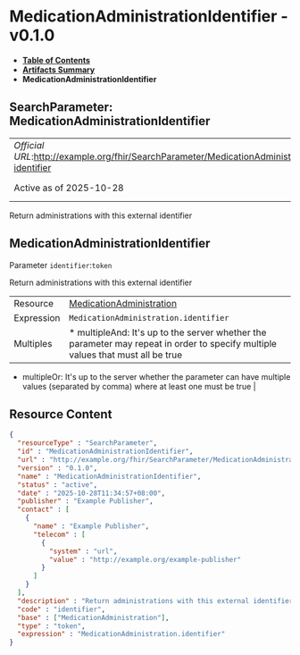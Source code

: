 # MedicationAdministrationIdentifier - v0.1.0

* [**Table of Contents**](toc.md)
* [**Artifacts Summary**](artifacts.md)
* **MedicationAdministrationIdentifier**

## SearchParameter: MedicationAdministrationIdentifier 

| | |
| :--- | :--- |
| *Official URL*:http://example.org/fhir/SearchParameter/MedicationAdministration-identifier | *Version*:0.1.0 |
| Active as of 2025-10-28 | *Computable Name*:MedicationAdministrationIdentifier |

 
Return administrations with this external identifier 

## MedicationAdministrationIdentifier

Parameter `identifier`:`token`

Return administrations with this external identifier

| | |
| :--- | :--- |
| Resource | [MedicationAdministration](http://hl7.org/fhir/R4/medicationadministration.html) |
| Expression | `MedicationAdministration.​identifier` |
| Multiples | * multipleAnd: It's up to the server whether the parameter may repeat in order to specify multiple values that must all be true
* multipleOr: It's up to the server whether the parameter can have multiple values (separated by comma) where at least one must be true
 |



## Resource Content

```json
{
  "resourceType" : "SearchParameter",
  "id" : "MedicationAdministrationIdentifier",
  "url" : "http://example.org/fhir/SearchParameter/MedicationAdministration-identifier",
  "version" : "0.1.0",
  "name" : "MedicationAdministrationIdentifier",
  "status" : "active",
  "date" : "2025-10-28T11:34:57+08:00",
  "publisher" : "Example Publisher",
  "contact" : [
    {
      "name" : "Example Publisher",
      "telecom" : [
        {
          "system" : "url",
          "value" : "http://example.org/example-publisher"
        }
      ]
    }
  ],
  "description" : "Return administrations with this external identifier",
  "code" : "identifier",
  "base" : ["MedicationAdministration"],
  "type" : "token",
  "expression" : "MedicationAdministration.​identifier"
}

```
